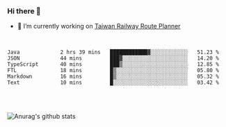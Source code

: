 ### Hi there 👋

- 🔭 I’m currently working on [Taiwan Railway Route Planner](https://github.com/Taiwan-Railway-Route-Planner)

<br/>

<!--START_SECTION:waka-->

```text
Java             2 hrs 39 mins   ████████████▓░░░░░░░░░░░░   51.23 %
JSON             44 mins         ███▓░░░░░░░░░░░░░░░░░░░░░   14.20 %
TypeScript       40 mins         ███▒░░░░░░░░░░░░░░░░░░░░░   12.85 %
FTL              18 mins         █▒░░░░░░░░░░░░░░░░░░░░░░░   05.80 %
Markdown         16 mins         █▒░░░░░░░░░░░░░░░░░░░░░░░   05.32 %
Text             10 mins         █░░░░░░░░░░░░░░░░░░░░░░░░   03.42 %
```

<!--END_SECTION:waka-->

<br/>
<br/>

![Anurag's github stats](https://github-readme-stats.vercel.app/api?username=DepickereSven&show_icons=true&theme=tokyonight)



<!--
**DepickereSven/DepickereSven** is a ✨ _special_ ✨ repository because its `README.md` (this file) appears on your GitHub profile.

Here are some ideas to get you started:

- 🔭 I’m currently working on ...
- 🌱 I’m currently learning ...
- 👯 I’m looking to collaborate on ...
- 🤔 I’m looking for help with ...
- 💬 Ask me about ...
- 📫 How to reach me: ...
- 😄 Pronouns: ...
- ⚡ Fun fact: ...
-->
